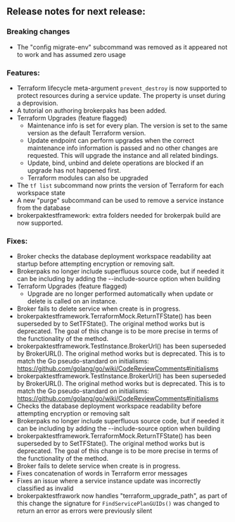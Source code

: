 ## Release notes for next release:

### Breaking changes
- The "config migrate-env" subcommand was removed as it appeared not to work and has assumed zero usage

### Features:

- Terraform lifecycle meta-argument `prevent_destroy` is now supported to protect resources during a service update. The
  property is unset during a deprovision.
- A tutorial on authoring brokerpaks has been added.
- Terraform Upgrades (feature flagged)
    - Maintenance info is set for every plan. The version is set to the same version as the default Terraform version.
    - Update endpoint can perform upgrades when the correct maintenance info information is passed and no other changes
      are requested. This will upgrade the instance and all related bindings.
    - Update, bind, unbind and delete operations are blocked if an upgrade has not happened first.
    - Terraform modules can also be upgraded
- The `tf list` subcommand now prints the version of Terraform for each workspace state
- A new "purge" subcommand can be used to remove a service instance from the database
- brokerpaktestframework: extra folders needed for brokerpak build are now supported.

### Fixes:
- Broker checks the database deployment workspace readability aat startup before attempting encryption or removing salt.
- Brokerpaks no longer include superfluous source code, but if needed it can be including by adding the --include-source
  option when building
- Terraform Upgrades (feature flagged)
    - Upgrade are no longer performed automatically when update or delete is called on an instance.
- Broker fails to delete service when create is in progress.
- brokerpaktestframework.TerraformMock.ReturnTFState() has been superseded by to SetTFState(). The original method works
  but is deprecated. The goal of this change is to be more precise in terms of the functionality of the method.
- brokerpaktestframework.TestInstance.BrokerUrl() has been superseded by BrokerURL(). The original method works but is
  deprecated. This is to match the Go pseudo-standard on
  initialisms:  https://github.com/golang/go/wiki/CodeReviewComments#initialisms
- brokerpaktestframework.TestInstance.BrokerUrl() has been superseded by BrokerURL(). The original method works but is deprecated. This is to match the Go pseudo-standard on initialisms:  https://github.com/golang/go/wiki/CodeReviewComments#initialisms
- Checks the database deployment workspace readability before attempting encryption or removing salt
- Brokerpaks no longer include superfluous source code, but if needed it can be including by adding the --include-source option when building
- brokerpaktestframework.TerraformMock.ReturnTFState() has been superseded by to SetTFState(). The original method works but is deprecated. The goal of this change is to be more precise in terms of the functionality of the method.
- Broker fails to delete service when create is in progress.
- Fixes concatenation of words in Terraform error messages
- Fixes an issue where a service instance update was incorrectly classified as invalid
- brokerpaktestfrawork now handles "terraform_upgrade_path", as part of this change the signature for `FindServicePlanGUIDs()` was changed to return an error as errors were previously silent


